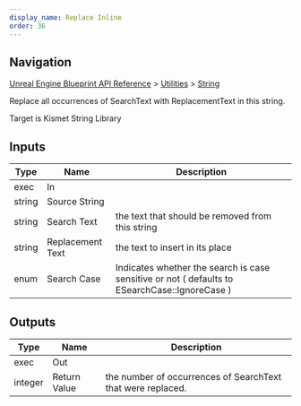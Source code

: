 ```yaml
---
display_name: Replace Inline
order: 36
---
```

## Navigation

[Unreal Engine Blueprint API Reference](https://dev.epicgames.com/documentation/en-us/unreal-engine/BlueprintAPI) > [Utilities](https://dev.epicgames.com/documentation/en-us/unreal-engine/BlueprintAPI/Utilities) > [String](https://dev.epicgames.com/documentation/en-us/unreal-engine/BlueprintAPI/Utilities/String)

Replace all occurrences of SearchText with ReplacementText in this string.

Target is Kismet String Library

## Inputs

| Type | Name | Description |
| --- | --- | --- |
| exec | In |  |
| string | Source String |  |
| string | Search Text | the text that should be removed from this string |
| string | Replacement Text | the text to insert in its place |
| enum | Search Case | Indicates whether the search is case sensitive or not ( defaults to ESearchCase::IgnoreCase ) |

## Outputs

| Type | Name | Description |
| --- | --- | --- |
| exec | Out |  |
| integer | Return Value | the number of occurrences of SearchText that were replaced. |
